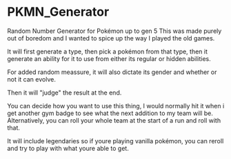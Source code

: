 # PKMN_Generator
Random Number Generator for Pokémon up to gen 5
This was made purely out of boredom and I wanted to spice up the way I played the old games.

It will first generate a type, then pick a pokémon from that type, then it generate an ability for it to use from either its regular or hidden abilities.

For added random meassure, it will also dictate its gender and whether or not it can evolve.

Then it will "judge" the result at the end.

You can decide how you want to use this thing, I would normally hit it when i get another gym badge to see what the next addition to my team will be. Alternatively, you can roll your whole team at the start of a run and roll with that.

It will include legendaries so if youre playing vanilla pokémon, you can reroll and try to play with what youre able to get.

